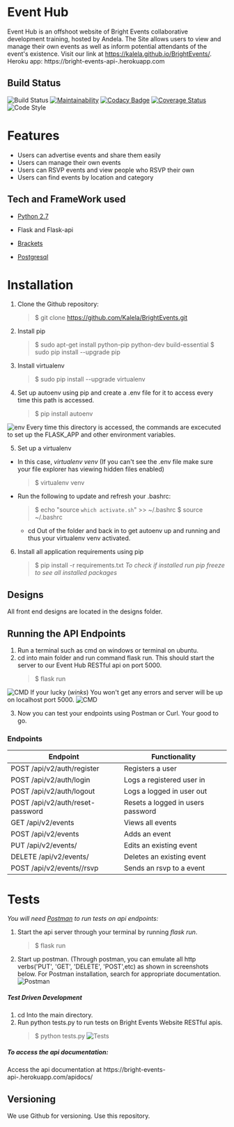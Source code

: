 Event Hub
=========
Event Hub is an offshoot website of Bright Events collaborative development training, hosted by Andela. The Site allows users to view and manage their own events as well as inform potential attendants of the event's existence. Visit our link at https://kalela.github.io/BrightEvents/.
Heroku app: https://bright-events-api-.herokuapp.com

Build Status
------------
![Build Status](https://travis-ci.org/Kalela/BrightEvents.svg?branch=ft-searching-and-filtering-154311788)
[![Maintainability](https://api.codeclimate.com/v1/badges/dfe41dde7938bc5fe3e3/maintainability)](https://codeclimate.com/github/Kalela/BrightEvents/maintainability)
[![Codacy Badge](https://api.codacy.com/project/badge/Grade/28cc75e9c266433b8241f95d697c8db2)](https://www.codacy.com/app/Kalela/BrightEvents?utm_source=github.com&amp;utm_medium=referral&amp;utm_content=Kalela/BrightEvents&amp;utm_campaign=Badge_Grade)
[![Coverage Status](https://coveralls.io/repos/github/Kalela/BrightEvents/badge.svg?branch=ft-heroku-deploy-154956015)](https://coveralls.io/github/Kalela/BrightEvents?branch=ft-heroku-deploy-154956015)
![Code Style](https://img.shields.io/badge/code_style-standard-brightgreen.svg)

Features
========
* Users can advertise events and share them easily 
* Users can manage their own events
* Users can RSVP events and view people who RSVP their own
* Users can find events by location and category

Tech and FrameWork used
-----------------------
* [Python 2.7](https://www.python.org/downloads/)
* Flask and Flask-api

* [Brackets](http://brackets.io/)
* [Postgresql](https://www.postgresql.org/download/)

Installation
============
1. Clone the Github repository:
    >$ git clone https://github.com/Kalela/BrightEvents.git
2. Install pip
    >$ sudo apt-get install python-pip python-dev build-essential
    >$ sudo pip install --upgrade pip
3. Install virtualenv
    >$ sudo pip install --upgrade virtualenv
4. Set up autoenv using pip and create a .env file for it to access every time this path is accessed.
    >$ pip install autoenv
    
![env](https://image.ibb.co/f75eUw/Screenshot_from_2018_01_04_15_48_41.png "env")
Every time this directory is accessed, the commands are excecuted to set up the FLASK_APP and other environment variables.

5. Set up a virtualenv 
* In this case, _virtualenv venv_
  (If you can't see the .env file make sure your file explorer has viewing hidden files enabled)
    >$ virtualenv venv
* Run the following to update and refresh your .bashrc:
   >$ echo "source `which activate.sh`" >> ~/.bashrc
   >$ source ~/.bashrc
    
   * cd Out of the folder and back in to get autoenv up and running and thus your virtualenv venv activated.
   
6. Install all application requirements using pip
    >$ pip install -r requirements.txt
    _To check if installed run pip freeze to see all installed packages_
    
Designs
-------
All front end designs are located in the designs folder.

Running the API Endpoints
-------------------------
1. Run a terminal such as cmd on windows or terminal on ubuntu.
2. cd into main folder and run command flask run. This should start the server to our Event Hub RESTful api on port 5000.
    >$ flask run
    
![CMD](https://image.ibb.co/jSxZNG/Screenshot_from_2017_12_29_20_58_25.png "Bright Events")
   If your lucky (*winks*) You won't get any errors and server will be up on localhost port 5000.
![CMD](https://image.ibb.co/d1Q79w/Screenshot_from_2017_12_29_20_46_38.png "Bright Events") 
   
3. Now you can test your endpoints using Postman or Curl.
Your good to go.

### Endpoints

Endpoint|Functionality
--------|-------------
POST /api/v2/auth/register|Registers a user
POST /api/v2/auth/login|Logs a registered user in
POST /api/v2/auth/logout|Logs a logged in user out
POST /api/v2/auth/reset-password|Resets a logged in users password
GET /api/v2/events|Views all events
POST /api/v2/events|Adds an event 
PUT /api/v2/events/<eventid>|Edits an existing event
DELETE /api/v2/events/<eventid>|Deletes an existing event
POST /api/v2/events/<eventid>/rsvp|Sends an rsvp to a event

Tests
=====
_You will need [Postman](https://www.getpostman.com/apps) to run tests on api endpoints:_
1. Start the api server through your terminal by running _flask run_.
    >$ flask run
2. Start up postman. (Through postman, you can emulate all http verbs('PUT', 'GET', 'DELETE', 'POST',etc) as shown in screenshots below. For Postman installation, search for appropriate documentation.
    ![Postman](https://image.ibb.co/gHy27w/Screenshot_111.png "Api Tests")

##### Test Driven Development #####
1. cd Into the main directory.
2. Run python tests.py to run tests on Bright Events Website RESTful apis.
    >$ python tests.py
  ![Tests](https://image.ibb.co/jSawsG/Screenshot_from_2018_01_04_15_27_20.png "Tests")

##### To access the api documentation:
Access the api documentation at https://bright-events-api-.herokuapp.com/apidocs/

Versioning
----------
We use Github for versioning. Use this repository.
